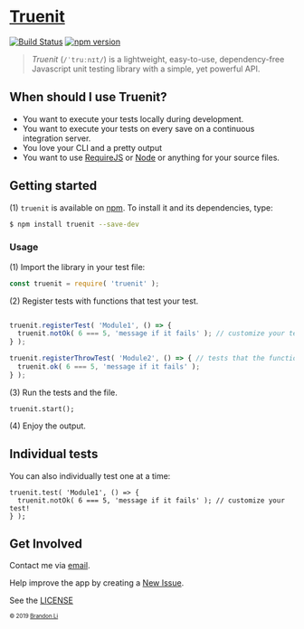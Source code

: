 <!-- Copyright © 2019 Brandon Li. All rights reserved. -->

<!--===========================================================================
#
# IMPORTANT: This file was generated by `grunt generate-readme`. This is meant
#            to be a general template, and CAN/SHOULD be modified to suite
#            your repository.
#
# IMPORTANT: `grunt generate-readme` is a custom command (Found
#            https://github.com/brandonLi8/grunt-config/Gruntfile.js). Your 
#            repository's Gruntfile must extend to this Gruntfile to run the 
#            command.
#
# IMPORTANT: Your package.json determines the content of this file. See
#            `../grunt-commands/generate.js` for documentation on setup.
# 
# @author Brandon Li brandon.li820@gmail.com
#
#===========================================================================-->

# [Truenit](https://github.com/brandonLi8/truenit)

[![Build Status](https://travis-ci.org/brandonLi8/truenit.svg?branch=master)](https://travis-ci.org/brandonLi8/truenit)
[![npm version](https://badge.fury.io/js/truenit.svg)](https://badge.fury.io/js/truenit)

<blockquote align="left">
  <em>Truenit</em> (<code>/ˈtruːnɪt/</code>) is a lightweight, easy-to-use, dependency-free Javascript unit testing library with a simple, yet powerful API.<br>
</blockquote>


## When should I use Truenit?

* You want to execute your tests locally during development.
* You want to execute your tests on every save on a continuous integration server.
* You love your CLI and a pretty output
* You want to use [RequireJS](https://requirejs.org/) or [Node](https://nodejs.org/en/) or anything for your source files.

## Getting started
(1) `truenit` is available on [npm](https://www.npmjs.com/package/truenit). To install it and its dependencies, type:
```bash
$ npm install truenit --save-dev
```

### Usage
(1) Import the library in your test file:
```javascript
const truenit = require( 'truenit' );
```
(2) Register tests with functions that test your test.
```javascript

truenit.registerTest( 'Module1', () => {
  truenit.notOk( 6 === 5, 'message if it fails' ); // customize your test!
} );

truenit.registerThrowTest( 'Module2', () => { // tests that the function throws an error!
  truenit.ok( 6 === 5, 'message if it fails' );
} );
```
(3) Run the tests and the file.
```
truenit.start();
```

(4) Enjoy the output.



## Individual tests
You can also individually test one at a time:
```
truenit.test( 'Module1', () => {
  truenit.notOk( 6 === 5, 'message if it fails' ); // customize your test!
} );
```

## Get Involved

Contact me via <a href="mailto:brandon.li820@gmail.com" target="_blank"> email</a>.

Help improve the app by creating a <a href="https://github.com/brandonLi8/truenit/issues" target="_blank">New Issue</a>.

See the <a href="https://github.com/brandonLi8/truenit/LICENSE" target="_blank">LICENSE</a>


<sub><sup>© 2019 [Brandon Li](https://brandonwli.com)</sup></sub>
